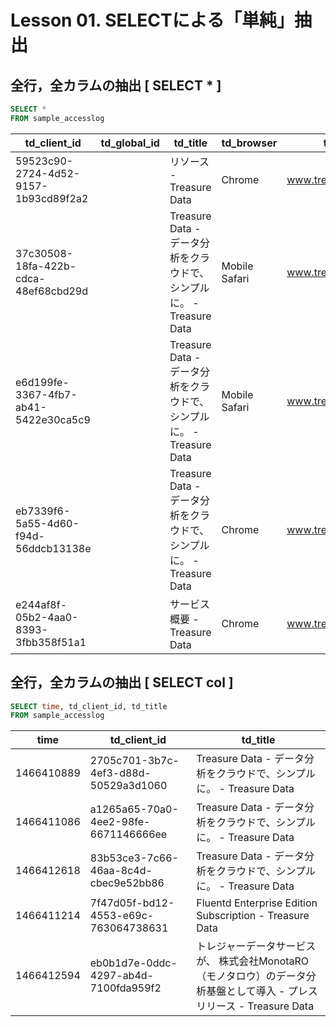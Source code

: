 # Lesson 01. SELECTによる「単純」抽出

## 全行，全カラムの抽出 [ SELECT * ]
```sql
SELECT * 
FROM sample_accesslog
```

|td_client_id|td_global_id             |td_title        |td_browser|td_host|td_path            |td_url    |td_referrer|td_ip|td_os     |td_language|time      |
|------------|-------------------------|----------------|----------|-------|-------------------|----------|-----------|-----|----------|-----------|----------|
|59523c90-2724-4d52-9157-1b93cd89f2a2|                         |リソース - Treasure Data|Chrome    |www.treasuredata.com|/jp/resources      |https://www.treasuredata.com/jp/resources|https://www.treasuredata.com/jp/|133.250.236.113|Windows 7 |ja         |1465977533|
|37c30508-18fa-422b-cdca-48ef68cbd29d|                         |Treasure Data - データ分析をクラウドで、シンプルに。 - Treasure Data|Mobile Safari|www.treasuredata.com|/jp/               |https://www.treasuredata.com/jp/|https://www.google.co.jp/|103.5.140.189|iOS       |ja-jp      |1465977276|
|e6d199fe-3367-4fb7-ab41-5422e30ca5c9|                         |Treasure Data - データ分析をクラウドで、シンプルに。 - Treasure Data|Mobile Safari|www.treasuredata.com|/jp/               |https://www.treasuredata.com/jp/?gclid=CMX_uou8qc0CFdgmvQodBrMD5w|           |106.133.82.194|iOS       |ja-jp      |1465974373|
|eb7339f6-5a55-4d60-f94d-56ddcb13138e|                         |Treasure Data - データ分析をクラウドで、シンプルに。 - Treasure Data|Chrome    |www.treasuredata.com|/jp/               |https://www.treasuredata.com/jp/|https://www.google.co.jp/|122.208.113.2|Windows 7 |ja         |1465974934|
|e244af8f-05b2-4aa0-8393-3fbb358f51a1|                         |サービス概要 - Treasure Data|Chrome    |www.treasuredata.com|/jp/service        |https://www.treasuredata.com/jp/service|https://www.treasuredata.com/jp/attribution|163.44.18.67|Windows 7 |ja         |1465975247|

## 全行，全カラムの抽出 [ SELECT col ]
```sql
SELECT time, td_client_id, td_title
FROM sample_accesslog
```
|time   |td_client_id             |td_title        |
|-------|-------------------------|----------------|
|1466410889|2705c701-3b7c-4ef3-d88d-50529a3d1060|Treasure Data - データ分析をクラウドで、シンプルに。 - Treasure Data|
|1466411086|a1265a65-70a0-4ee2-98fe-6671146666ee|Treasure Data - データ分析をクラウドで、シンプルに。 - Treasure Data|
|1466412618|83b53ce3-7c66-46aa-8c4d-cbec9e52bb86|Treasure Data - データ分析をクラウドで、シンプルに。 - Treasure Data|
|1466411214|7f47d05f-bd12-4553-e69c-763064738631|Fluentd Enterprise Edition Subscription - Treasure Data|
|1466412594|eb0b1d7e-0ddc-4297-ab4d-7100fda959f2|トレジャーデータサービスが、 株式会社MonotaRO（モノタロウ）のデータ分析基盤として導入 - プレスリリース - Treasure Data|

